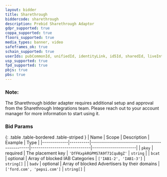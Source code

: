 ```yaml
---
layout: bidder
title: Sharethrough
biddercode: sharethrough
description: Prebid Sharethrough Adaptor
gdpr_supported: true
coppa_supported: true
floors_supported: true
media_types: banner, video
safeframes_ok: true
schain_supported: true
userIds: pubCommonId, unifiedId, identityLink, id5Id, sharedId, liveIntentId
usp_supported: true
fpd_supported: true
pbjs: true
pbs: true
---
```


### Note:
The Sharethrough bidder adapter requires additional setup and approval from the Sharethrough Integrations team. Please reach out to your account manager for more information to start using it.

### Bid Params

{: .table .table-bordered .table-striped }
| Name        | Scope    | Description                                                                                                                                                                      | Example                      | Type                 |
|-------------|----------|-----------------------------------------------|------------------------------|----------------------|
| `pkey`      | required | The placement key                             | `'DfFKxpkRGPMS7A9f71CquBgZ'` | `string`             |
| `bcat`      | optional | Array of blocked IAB Categories               | `['IAB1-2', 'IAB1-3']`       | `string[]`           |
| `badv`      | optional | Array of blocked Advertisers by their domains | `['ford.com', 'pepsi.com']`  | `string[]`           |
